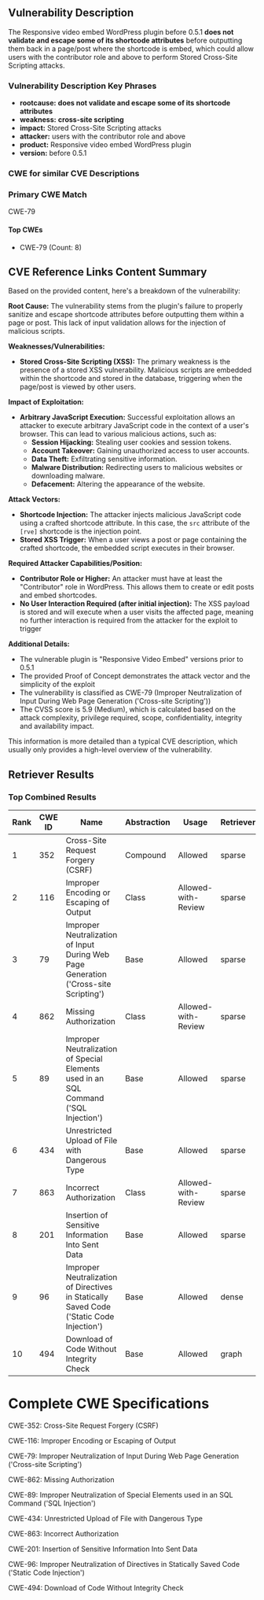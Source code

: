 ## Vulnerability Description
The Responsive video embed WordPress plugin before 0.5.1 **does not validate and escape some of its shortcode attributes** before outputting them back in a page/post where the shortcode is embed, which could allow users with the contributor role and above to perform Stored Cross-Site Scripting attacks.

### Vulnerability Description Key Phrases
- **rootcause:** **does not validate and escape some of its shortcode attributes**
- **weakness:** **cross-site scripting**
- **impact:** Stored Cross-Site Scripting attacks
- **attacker:** users with the contributor role and above
- **product:** Responsive video embed WordPress plugin
- **version:** before 0.5.1

### CWE for similar CVE Descriptions
### Primary CWE Match
CWE-79

#### Top CWEs
- CWE-79 (Count: 8)

## CVE Reference Links Content Summary
Based on the provided content, here's a breakdown of the vulnerability:

**Root Cause:**
The vulnerability stems from the plugin's failure to properly sanitize and escape shortcode attributes before outputting them within a page or post. This lack of input validation allows for the injection of malicious scripts.

**Weaknesses/Vulnerabilities:**
- **Stored Cross-Site Scripting (XSS):** The primary weakness is the presence of a stored XSS vulnerability. Malicious scripts are embedded within the shortcode and stored in the database, triggering when the page/post is viewed by other users.

**Impact of Exploitation:**
- **Arbitrary JavaScript Execution:** Successful exploitation allows an attacker to execute arbitrary JavaScript code in the context of a user's browser. This can lead to various malicious actions, such as:
    - **Session Hijacking:** Stealing user cookies and session tokens.
    - **Account Takeover:** Gaining unauthorized access to user accounts.
    - **Data Theft:** Exfiltrating sensitive information.
    - **Malware Distribution:** Redirecting users to malicious websites or downloading malware.
    - **Defacement:** Altering the appearance of the website.

**Attack Vectors:**
- **Shortcode Injection:** The attacker injects malicious JavaScript code using a crafted shortcode attribute. In this case, the `src` attribute of the `[rve]` shortcode is the injection point.
- **Stored XSS Trigger:** When a user views a post or page containing the crafted shortcode, the embedded script executes in their browser.

**Required Attacker Capabilities/Position:**
- **Contributor Role or Higher:** An attacker must have at least the "Contributor" role in WordPress. This allows them to create or edit posts and embed shortcodes.
- **No User Interaction Required (after initial injection):** The XSS payload is stored and will execute when a user visits the affected page, meaning no further interaction is required from the attacker for the exploit to trigger

**Additional Details:**
- The vulnerable plugin is "Responsive Video Embed" versions prior to 0.5.1
- The provided Proof of Concept demonstrates the attack vector and the simplicity of the exploit
- The vulnerability is classified as CWE-79 (Improper Neutralization of Input During Web Page Generation ('Cross-site Scripting'))
- The CVSS score is 5.9 (Medium), which is calculated based on the attack complexity, privilege required, scope, confidentiality, integrity and availability impact.

This information is more detailed than a typical CVE description, which usually only provides a high-level overview of the vulnerability.

## Retriever Results

### Top Combined Results

| Rank | CWE ID | Name | Abstraction | Usage  | Retrievers | Individual Scores |
|------|--------|------|-------------|-------|------------|-------------------|
| 1 | 352 | Cross-Site Request Forgery (CSRF) | Compound | Allowed | sparse | 0.440 |
| 2 | 116 | Improper Encoding or Escaping of Output | Class | Allowed-with-Review | sparse | 0.351 |
| 3 | 79 | Improper Neutralization of Input During Web Page Generation ('Cross-site Scripting') | Base | Allowed | sparse | 0.331 |
| 4 | 862 | Missing Authorization | Class | Allowed-with-Review | sparse | 0.317 |
| 5 | 89 | Improper Neutralization of Special Elements used in an SQL Command ('SQL Injection') | Base | Allowed | sparse | 0.309 |
| 6 | 434 | Unrestricted Upload of File with Dangerous Type | Base | Allowed | sparse | 0.306 |
| 7 | 863 | Incorrect Authorization | Class | Allowed-with-Review | sparse | 0.294 |
| 8 | 201 | Insertion of Sensitive Information Into Sent Data | Base | Allowed | sparse | 0.284 |
| 9 | 96 | Improper Neutralization of Directives in Statically Saved Code ('Static Code Injection') | Base | Allowed | dense | 0.495 |
| 10 | 494 | Download of Code Without Integrity Check | Base | Allowed | graph | 0.002 |



# Complete CWE Specifications

CWE-352: Cross-Site Request Forgery (CSRF)

CWE-116: Improper Encoding or Escaping of Output

CWE-79: Improper Neutralization of Input During Web Page Generation ('Cross-site Scripting')

CWE-862: Missing Authorization

CWE-89: Improper Neutralization of Special Elements used in an SQL Command ('SQL Injection')

CWE-434: Unrestricted Upload of File with Dangerous Type

CWE-863: Incorrect Authorization

CWE-201: Insertion of Sensitive Information Into Sent Data

CWE-96: Improper Neutralization of Directives in Statically Saved Code ('Static Code Injection')

CWE-494: Download of Code Without Integrity Check